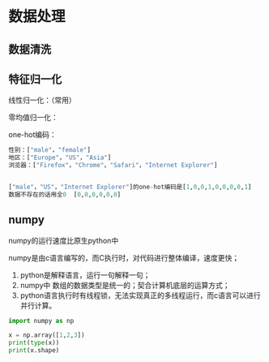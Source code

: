 # 数据处理



## 数据清洗



## 特征归一化

线性归一化：（常用）



零均值归一化：





one-hot编码：

~~~python
性别：["male"，"female"]
地区：["Europe"，"US"，"Asia"]
浏览器：["Firefox"，"Chrome"，"Safari"，"Internet Explorer"]


["male"，"US"，"Internet Explorer"]的one-hot编码是[1,0,0,1,0,0,0,0,1]
数据不存在的话用全0  [0,0,0,0,0,0]
~~~





## numpy

numpy的运行速度比原生python中

numpy是由c语言编写的，而C执行时，对代码进行整体编译，速度更快；

1. python是解释语言，运行一句解释一句；
2. numpy中 数组的数据类型是统一的；契合计算机底层的运算方式；
3. python语言执行时有线程锁，无法实现真正的多线程运行，而c语言可以进行并行计算。



```python
import numpy as np

x = np.array([1,2,3])
print(type(x))
print(x.shape)
```



